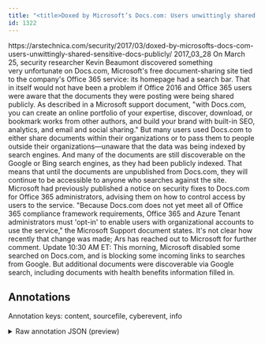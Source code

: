 ```yaml
---
title: "<title>Doxed by Microsoft’s Docs.com: Users unwittingly shared sensitive docs publicly | Ars Technica</title>"
id: 1322
---
```


<title>Doxed by Microsoft’s Docs.com: Users unwittingly shared sensitive docs publicly | Ars Technica</title>
<source> https://arstechnica.com/security/2017/03/doxed-by-microsofts-docs-com-users-unwittingly-shared-sensitive-docs-publicly/ </source>
<date> 2017_03_28 </date>
<text>
On March 25, security researcher Kevin Beaumont discovered something very unfortunate on Docs.com, Microsoft's free document-sharing site tied to the company's Office 365 service: its homepage had a search bar.
That in itself would not have been a problem if Office 2016 and Office 365 users were aware that the documents they were posting were being shared publicly.
As described in a Microsoft support document, "with Docs.com, you can create an online portfolio of your expertise, discover, download, or bookmark works from other authors, and build your brand with built-in SEO, analytics, and email and social sharing."
But many users used Docs.com to either share documents within their organizations or to pass them to people outside their organizations—unaware that the data was being indexed by search engines.
And many of the documents are still discoverable on the Google or Bing search engines, as they had been publicly indexed.
That means that until the documents are unpublished from Docs.com, they will continue to be accessible to anyone who searches against the site.
Microsoft had previously published a notice on security fixes to Docs.com for Office 365 administrators, advising them on how to control access by users to the service.
"Because Docs.com does not yet meet all of Office 365 compliance framework requirements, Office 365 and Azure Tenant administrators must 'opt-in' to enable users with organizational accounts to use the service," the Microsoft Support document states.
It's not clear how recently that change was made; Ars has reached out to Microsoft for further comment.
Update 10:30 AM ET: This morning, Microsoft disabled some searched on Docs.com, and is blocking some incoming links to searches from Google.
But additional documents were discoverable via Google search, including documents with health benefits information filled in.
</text>



## Annotations

Annotation keys: content, sourcefile, cyberevent, info

<details>
<summary>Raw annotation JSON (preview)</summary>

```json
{
  "content": "On March 25, security researcher Kevin Beaumont discovered something very\u00a0unfortunate on Docs.com, Microsoft's free document-sharing site tied to the company's Office 365 service: its homepage had a search bar. That in itself would not have been a problem if Office 2016 and Office 365 users were aware that the documents they were posting were being shared publicly. As described in a Microsoft support document, \"with Docs.com, you can create an online portfolio of your expertise, discover, download, or bookmark works from other authors, and build your brand with built-in SEO, analytics, and email and social sharing.\" But many users used Docs.com to either share documents within their organizations or to pass them to people outside their organizations\u2014unaware that the data was being indexed by search engines. And many of the documents are still discoverable on the Google or Bing search engines, as they had been publicly indexed. That means that until the documents are unpublished from Docs.com, they will continue to be accessible to anyone who searches against the site. Microsoft had previously published a notice on security fixes to Docs.com for Office 365 administrators, advising them on how to control access by users to the service. \"Because Docs.com does not yet meet all of Office 365 compliance framework requirements, Office 365 and Azure Tenant administrators must 'opt-in' to enable users with organizational accounts to use the service,\" the Microsoft Support document states. It's not clear how recently that change was made; Ars has reached out to Microsoft for further comment. Update 10:30 AM ET: This morning, Microsoft disabled some searched on Docs.com, and is blocking some incoming links to searches from Google. But additional documents were discoverable via Google search, including documents with health benefits information filled in",
  "sourcefile": "1322.txt",
  "cyberevent": {
    "hopper": [
      {
        "index": 0,
        "events": [
          {
            "index": "E2",
            "type": "Vulnerability-related",
            "realis": "Actual",
            "nugget": {
              "startOffset": 1132,
              "index": "T5",
              "endOffset": 1146,
              "text": "security fixes"
            },
            "argument": [
              {
                "index": "T7",
                "external_reference": {
                  "wikidataid": "Q5287259"
                },
                "endOffset": 1158,
                "role": {
                  "type": "Vulnerable_System"
                },
                "text": "Docs.com",
                "startOffset": 1150,
                "type": "System"
              },
              {
                "index": "T6",
                "external_reference": {
                  "dbpediaURI": "http://dbpedia.org/resource/Microsoft",
                  "wikidataid": "Q2283"
                },
                "endOffset": 1094,
                "role": {
                  "type": "Releaser"
                },
                "text": "Microsoft",
                "startOffset": 1085,
                "type": "Organization"
              }
            ],
            "subtype": "PatchVulnerability"
          }
        ]
      },
      {
        "index": 1,
        "events": [
          {
            "index": "E1",
            "type": "Vulnerability-related",
            "realis": "Actual",
            "nugget": {
              "startOffset": 48,
              "index": "T1",
              "endOffset": 58,
              "text": "discovered"
            },
            "argument": [
              {
                "index": "T2",
                "external_reference": {
                  "wikidataid": "Q5287259"
                },
                "endOffset": 97,
                "role": {
                  "type": "Vulnerable_System"
                },
                "text": "Docs.com",
                "startOffset": 89,
            
```
</details>
